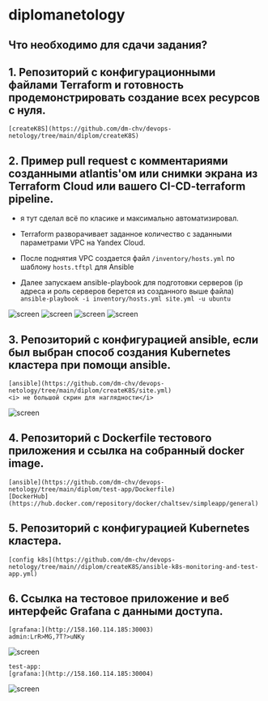 # diplomanetology

## Что необходимо для сдачи задания?
## 1. Репозиторий с конфигурационными файлами Terraform и готовность продемонстрировать создание всех ресурсов с нуля.  
    [createK8S](https://github.com/dm-chv/devops-netology/tree/main/diplom/createK8S)
    
## 2. Пример pull request с комментариями созданными atlantis'ом или снимки экрана из Terraform Cloud или вашего CI-CD-terraform pipeline.

* я тут сделал всё по класике и максимально автоматизировал.  

* Terraform разворачивает заданное количество c заданными параметрами VPC на Yandex Cloud.  
* После поднятия VPC создается файл ```/inventory/hosts.yml``` по шаблону ```hosts.tftpl``` для Ansible  
* Далее запускаем ansible-playbook для подготовки серверов (ip адреса и роль серверов берется из созданного выше файла)  
```ansible-playbook -i inventory/hosts.yml site.yml -u ubuntu```  

![screen](/diplom/screenshots/diploma-backet.png)
![screen](/diplom/screenshots/diploma-master.png)
![screen](/diplom/screenshots/diploma-template.png)
![screen](/diplom/screenshots/diploma-worker.png)

## 3. Репозиторий с конфигурацией ansible, если был выбран способ создания Kubernetes кластера при помощи ansible.
    [ansible](https://github.com/dm-chv/devops-netology/tree/main/diplom/createK8S/site.yml)
    <i> не большой скрин для наглядности</i>
![screen](/diplom/screenshots/diploma-ansible.png)

## 4. Репозиторий с Dockerfile тестового приложения и ссылка на собранный docker image.
    [ansible](https://github.com/dm-chv/devops-netology/tree/main/diplom/test-app/Dockerfile)
    [DockerHub](https://hub.docker.com/repository/docker/chaltsev/simpleapp/general)

## 5. Репозиторий с конфигурацией Kubernetes кластера.
    [config k8s](https://github.com/dm-chv/devops-netology/tree/main//diplom/createK8S/ansible-k8s-monitoring-and-test-app.yml)

## 6. Ссылка на тестовое приложение и веб интерфейс Grafana с данными доступа.
 
    [grafana:](http://158.160.114.185:30003) 
    admin:LrR>MG,7T?>uNKy
![screen](/diplom/screenshots/diploma-grafana.png)

    test-app:
    [grafana:](http://158.160.114.185:30004) 
![screen](/diplom/screenshots/diploma-kub-app.png)